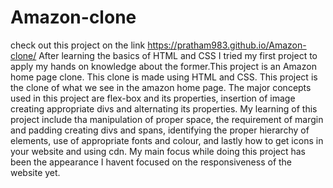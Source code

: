 # Amazon-clone
 check out this project on the link https://pratham983.github.io/Amazon-clone/
 After learning the basics of HTML and CSS I tried my first project to apply my hands on knowledge about the former.This project is an Amazon home page clone. This clone is made using HTML and CSS. This project is the clone of what we see in the amazon home page. The major concepts used in this project are flex-box and its properties, insertion of image creating appropriate divs and alternating its properties. My learning of this project include tha manipulation of proper space, the requirement of margin and padding
creating divs and spans, identifying the proper hierarchy of elements, use of appropriate fonts and colour, and lastly how to get icons in your website and using cdn. My main focus while doing this project has been the appearance I havent focused on the responsiveness of the website yet.
